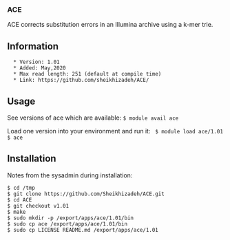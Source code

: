 ### ACE 
ACE corrects substitution errors in an Illumina archive using a k-mer trie.

## Information 
```
  * Version: 1.01
  * Added: May,2020
  * Max read length: 251 (default at compile time)
  * Link: https://github.com/sheikhizadeh/ACE/
```
## Usage 

See versions of ace which are available:
`$ module avail ace`

Load one version into your environment and run it:
` $ module load ace/1.01`
` $ ace`

## Installation 
Notes from the sysadmin during installation:

```
$ cd /tmp
$ git clone https://github.com/Sheikhizadeh/ACE.git
$ cd ACE
$ git checkout v1.01
$ make
$ sudo mkdir -p /export/apps/ace/1.01/bin
$ sudo cp ace /export/apps/ace/1.01/bin
$ sudo cp LICENSE README.md /export/apps/ace/1.01

```
